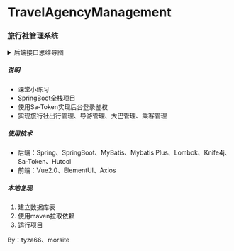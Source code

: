 # TravelAgencyManagement
### 旅行社管理系统
<details><summary>后端接口思维导图</summary>
<img src="./文档/思维导图/旅行社管理系统.png"/>
</details>

##### 说明
- 课堂小练习
- SpringBoot全栈项目
- 使用Sa-Token实现后台登录鉴权
- 实现旅行社出行管理、导游管理、大巴管理、乘客管理

##### 使用技术
- 后端：Spring、SpringBoot、MyBatis、Mybatis Plus、Lombok、Knife4j、Sa-Token、Hutool
- 前端：Vue2.0、ElementUI、Axios

##### 本地复现
1. 建立数据库表
2. 使用maven拉取依赖
3. 运行项目

By：tyza66、morsite